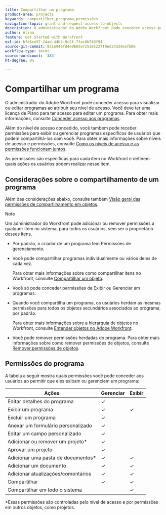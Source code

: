 ```yaml
---
title: Compartilhar um programa
product-area: projects
keywords: compartilhar,programa,permissões
navigation-topic: grant-and-request-access-to-objects
description: O administrador do Adobe Workfront pode conceder acesso para visualizar ou editar programas ao atribuir seu nível de acesso. Você deve ter uma licença de Plano para ter acesso para editar um programa.
author: Alina
feature: Get Started with Workfront
exl-id: bfa6ce97-24ad-44b3-9c2f-7fac6b748f94
source-git-commit: 851e946fd4e9b0da725185227f9ed24334eafb86
workflow-type: tm+mt
source-wordcount: '383'
ht-degree: 0%

---
```


# Compartilhar um programa


O administrador do Adobe Workfront pode conceder acesso para visualizar ou editar programas ao atribuir seu nível de acesso. Você deve ter uma licença de Plano para ter acesso para editar um programa. Para obter mais informações, consulte [Conceder acesso aos programas](../../administration-and-setup/add-users/configure-and-grant-access/grant-access-programs.md).

Além do nível de acesso concedido, você também pode receber permissões para exibir ou gerenciar programas específicos de usuários que podem compartilhá-los com você. Para obter mais informações sobre níveis de acesso e permissões, consulte [Como os níveis de acesso e as permissões funcionam juntos](../../administration-and-setup/add-users/access-levels-and-object-permissions/how-access-levels-permissions-work-together.md).

As permissões são específicas para cada item no Workfront e definem quais ações os usuários podem realizar nesse item.

## Considerações sobre o compartilhamento de um programa

Além das considerações abaixo, consulte também [Visão geral das permissões de compartilhamento em objetos](../../workfront-basics/grant-and-request-access-to-objects/sharing-permissions-on-objects-overview.md).

>[!NOTE]
>
>Um administrador do Workfront pode adicionar ou remover permissões a qualquer item no sistema, para todos os usuários, sem ser o proprietário desses itens.

* Por padrão, o criador de um programa tem Permissões de gerenciamento.

* Você pode compartilhar programas individualmente ou vários deles de cada vez.

  Para obter mais informações sobre como compartilhar itens no Workfront, consulte [Compartilhar um objeto](../../workfront-basics/grant-and-request-access-to-objects/share-an-object.md).

* Você só pode conceder permissões de Exibir ou Gerenciar em programas:

* Quando você compartilha um programa, os usuários herdam as mesmas permissões para todos os objetos secundários associados ao programa, por padrão.

  Para obter mais informações sobre a hierarquia de objetos no Workfront, consulte [Entender objetos no Adobe Workfront](../../workfront-basics/navigate-workfront/workfront-navigation/understand-objects.md).

* Você pode remover permissões herdadas do programa. Para obter mais informações sobre como remover permissões de objetos, consulte  [Remover permissões de objetos](../../workfront-basics/grant-and-request-access-to-objects/remove-permissions-from-objects.md).

## Permissões do programa

A tabela a seguir mostra quais permissões você pode conceder aos usuários ao permitir que eles exibam ou gerenciem um programa:

| **Ações** | **Gerenciar** | **Exibir** |
|---|---|---|
| Editar detalhes do programa | ✓ |   |
| Exibir um programa | ✓ | ✓ |
| Excluir um programa | ✓ |   |
| Anexar um formulário personalizado | ✓ |   |
| Editar um campo personalizado | ✓ |   |
| Adicionar ou remover um projeto&#42; | ✓ |   |
| Aprovar um projeto | ✓ |   |
| Adicionar uma pasta de documentos&#42; | ✓ | ✓ |
| Adicionar um documento | ✓ | ✓ |
| Adicionar atualizações/comentários | ✓ | ✓ |
| Compartilhar | ✓ | ✓ |
| Compartilhar em todo o sistema |   | ✓ |

*Essas permissões são controladas pelo nível de acesso e por permissões em outros objetos, como projetos.


